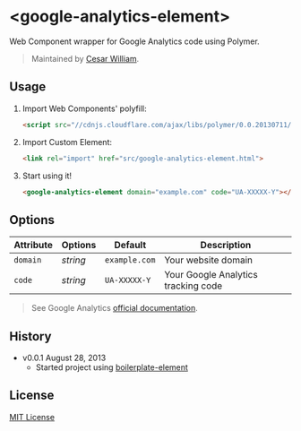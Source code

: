 # &lt;google-analytics-element&gt;

Web Component wrapper for Google Analytics code using Polymer.

> Maintained by [Cesar William](https://github.com/cesarwbr).

## Usage

1. Import Web Components' polyfill:

	```html
	<script src="//cdnjs.cloudflare.com/ajax/libs/polymer/0.0.20130711/polymer.min.js"></script>
	```

2. Import Custom Element:

	```html
	<link rel="import" href="src/google-analytics-element.html">
	```

3. Start using it!

	```html
	<google-analytics-element domain="example.com" code="UA-XXXXX-Y"></google-analytics-element>
	```

## Options

Attribute  | Options                   | Default             | Description
---        | ---                       | ---                 | ---
`domain`   | *string*                  | `example.com`       | Your website domain
`code`     | *string* 				   | `UA-XXXXX-Y`        | Your Google Analytics tracking code


> See Google Analytics [official documentation](https://support.google.com/analytics/).

## History

* v0.0.1 August 28, 2013
	* Started project using [boilerplate-element](https://github.com/customelements/boilerplate-element)

## License

[MIT License](http://opensource.org/licenses/MIT)